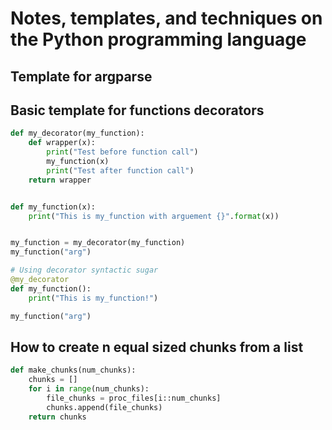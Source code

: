 # Notes, templates, and techniques on the Python programming language


## Template for argparse


## Basic template for functions decorators
```python
def my_decorator(my_function):
    def wrapper(x):
        print("Test before function call")
        my_function(x)
        print("Test after function call")
    return wrapper


def my_function(x):
    print("This is my_function with arguement {}".format(x))


my_function = my_decorator(my_function)
my_function("arg")

# Using decorator syntactic sugar
@my_decorator
def my_function():
    print("This is my_function!")

my_function("arg")
```

## How to create n equal sized chunks from a list
```python
def make_chunks(num_chunks):
    chunks = []
    for i in range(num_chunks):
        file_chunks = proc_files[i::num_chunks]
        chunks.append(file_chunks)
    return chunks
```